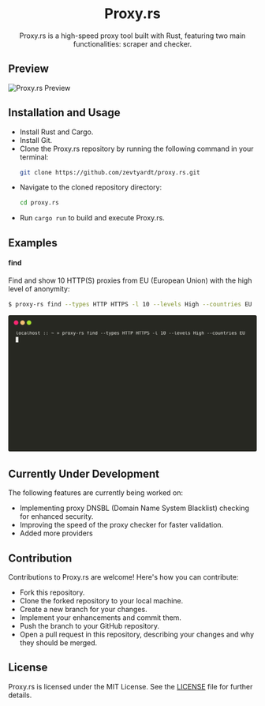 <div align="center">

# Proxy.rs
Proxy.rs is a high-speed proxy tool built with Rust, featuring two main functionalities: scraper and checker.

</div>

## Preview
![Proxy.rs Preview](https://i.ibb.co/4mwh4VH/a.png)

## Installation and Usage

- Install Rust and Cargo.
- Install Git.
- Clone the Proxy.rs repository by running the following command in your terminal:
  ```bash
  git clone https://github.com/zevtyardt/proxy.rs.git
  ```
- Navigate to the cloned repository directory:
  ```bash
  cd proxy.rs
  ```
- Run `cargo run` to build and execute Proxy.rs.

## Examples

#### find
Find and show 10 HTTP(S) proxies from EU (European Union) with the high level of anonymity:
```bash
$ proxy-rs find --types HTTP HTTPS -l 10 --levels High --countries EU
```
![](./svg/find.svg)


## Currently Under Development

The following features are currently being worked on:

- Implementing proxy DNSBL (Domain Name System Blacklist) checking for enhanced security.
- Improving the speed of the proxy checker for faster validation.
- Added more providers

## Contribution

Contributions to Proxy.rs are welcome! Here's how you can contribute:

- Fork this repository.
- Clone the forked repository to your local machine.
- Create a new branch for your changes.
- Implement your enhancements and commit them.
- Push the branch to your GitHub repository.
- Open a pull request in this repository, describing your changes and why they should be merged.

## License

Proxy.rs is licensed under the MIT License. See the [LICENSE](https://github.com/zevtyardt/proxy.rs/blob/main/LICENSE) file for further details.
